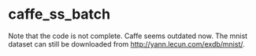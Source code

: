# caffe_ss_batch
Note that the code is not complete.
Caffe seems outdated now.
The mnist dataset can still be downloaded from http://yann.lecun.com/exdb/mnist/.
